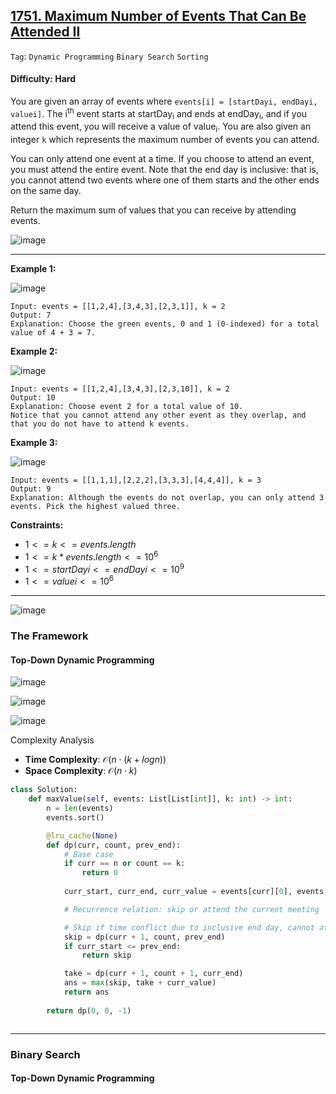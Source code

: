 ## [1751. Maximum Number of Events That Can Be Attended II](https://leetcode.com/problems/maximum-number-of-events-that-can-be-attended-ii/)

```Tag```: ```Dynamic Programming``` ```Binary Search``` ```Sorting```

#### Difficulty: Hard

You are given an array of events where ```events[i] = [startDayi, endDayi, valuei]```. The i<sup>th</sup> event starts at startDay<sub>i</sub> and ends at endDay<sub>i</sub>, and if you attend this event, you will receive a value of value<sub>i</sub>. You are also given an integer ```k``` which represents the maximum number of events you can attend.

You can only attend one event at a time. If you choose to attend an event, you must attend the entire event. Note that the end day is inclusive: that is, you cannot attend two events where one of them starts and the other ends on the same day.

Return the maximum sum of values that you can receive by attending events.

![image](https://github.com/quananhle/Python/assets/35042430/248cee25-a729-464b-8239-4ce94e79f93f)

---

__Example 1:__

![image](https://assets.leetcode.com/uploads/2021/01/10/screenshot-2021-01-11-at-60048-pm.png)

```
Input: events = [[1,2,4],[3,4,3],[2,3,1]], k = 2
Output: 7
Explanation: Choose the green events, 0 and 1 (0-indexed) for a total value of 4 + 3 = 7.
```

__Example 2:__

![image](https://assets.leetcode.com/uploads/2021/01/10/screenshot-2021-01-11-at-60150-pm.png)

```
Input: events = [[1,2,4],[3,4,3],[2,3,10]], k = 2
Output: 10
Explanation: Choose event 2 for a total value of 10.
Notice that you cannot attend any other event as they overlap, and that you do not have to attend k events.
```

__Example 3:__

![image](https://assets.leetcode.com/uploads/2021/01/10/screenshot-2021-01-11-at-60703-pm.png)
```
Input: events = [[1,1,1],[2,2,2],[3,3,3],[4,4,4]], k = 3
Output: 9
Explanation: Although the events do not overlap, you can only attend 3 events. Pick the highest valued three.
```

__Constraints:__

- $1 <= k <= events.length$
- $1 <= k * events.length <= 10^{6}$
- $1 <= startDayi <= endDayi <= 10^{9}$
- $1 <= valuei <= 10^{6}$

---

![image](https://leetcode.com/problems/maximum-number-of-events-that-can-be-attended-ii/Figures/1751/b1.png)

### The Framework

#### Top-Down Dynamic Programming

![image](https://leetcode.com/problems/maximum-number-of-events-that-can-be-attended-ii/Figures/1751/3.png)

![image](https://leetcode.com/problems/maximum-number-of-events-that-can-be-attended-ii/Figures/1751/4.png)

![image](https://leetcode.com/problems/maximum-number-of-events-that-can-be-attended-ii/Figures/1751/5.png)


Complexity Analysis

- __Time Complexity__: $\mathcal{O}(n⋅(k+log⁡n))$
- __Space Complexity__: $\mathcal{O}(n \cdot k)$

```Python
class Solution:
    def maxValue(self, events: List[List[int]], k: int) -> int:
        n = len(events)
        events.sort()

        @lru_cache(None)
        def dp(curr, count, prev_end):
            # Base case
            if curr == n or count == k:
                return 0
            
            curr_start, curr_end, curr_value = events[curr][0], events[curr][1], events[curr][2]

            # Recurrence relation: skip or attend the current meeting

            # Skip if time conflict due to inclusive end day, cannot attend current event, move to another event
            skip = dp(curr + 1, count, prev_end)
            if curr_start <= prev_end:
                return skip

            take = dp(curr + 1, count + 1, curr_end)
            ans = max(skip, take + curr_value)
            return ans
        
        return dp(0, 0, -1)
```

```Python

```

---


### Binary Search

#### Top-Down Dynamic Programming

```Python

```

```Python

```
